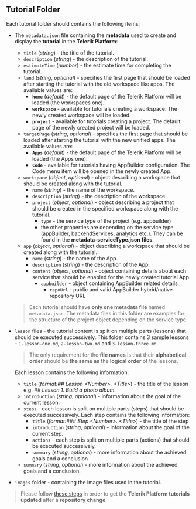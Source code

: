 ## Tutorial Folder ##

Each tutorial folder should contains the following items:

- The `metadata.json` file containing the **metadata** used to create and display the **tutorial** in the **Telerik Platform**:
	- `title` (*string*) - the title of the tutorial.
	- `description` (*string*) - the description of the tutorial.
	- `estimateTime` (*number*) - the estimate time for completing the tutorial.
	- `land` (*string*, *optional*) - specifies the first page that should be loaded after starting the tutorial with the old workspace like apps. The available values are:
		- **`home`** (*default*) - the default page of the Telerik Platform will be loaded (the workspaces one).
		- **`workspace`** - available for tutorials creating a workspace. The newly created workspace will be loaded.
		- **`project`** - available for tutorials creating a project. The default page of the newly created project will be loaded.
	- `targetPage` (*string*, *optional*) - specifies the first page that should be loaded after starting the tutorial with the new unified apps. The available values are:
		- **`Apps`** (*default*) - the default page of the Telerik Platform will be loaded (the Apps one).
		- **`Code`** - available for tutorials having AppBuilder configuration. The Code menu item will be opened in the newly created App.
	- `workspace` (*object*, *optional*) - object describing a workspace that should be created along with the tutorial.
		- `name` (*string*) - the name of the workspace.
		- `description` (*string*) - the description of the workspace.
		- `project` (*object*, *optional*) - object describing a project that should be created in the specified workspace along with the tutorial.
			- `type` - the service type of the project (e.g. appbuilder) 
			- the other properties are depending on the service type (appBuilder, backendServices, analytics etc.). They can be found in the **metadata-serviceType.json files**.
	- `app` (*object*, *optional*) - object describing a workspace that should be created along with the tutorial.
		- `name` (*string*) - the name of the App.
		- `description` (*string*) - the description of the App.
		- `content` (*object*, *optional*) - object containing details about each service that should be enabled for the newly created tutorial App.
			- `appbuilder` - object containing AppBuilder related details 
				- `repoUrl` - public and valid AppBuilder hybrid/native repository URL
	
	> Each tutorial should have **only one metadata file** named `metadata.json`. The metadata files in this folder are examples for the structure of the project object depending on the service type.

- `lesson` files - the tutorial content is split on multiple parts (lessons) that should be executed successively. This folder contains 3 sample lessons - `1-lesson-one.md`, `2-lesson-two.md` and `3-lesson-three.md`. 

	>The only requirement for the **file names** is that their **alphabetical order** should be **the same as** the **logical order** of the lessons.

	Each lesson contains the following information:
	-  `title` (*format:## Lesson &lt;Number&gt;. &lt;Title&gt;*) - the title of the lesson e.g. *## Lesson 1. Build a photo album*.
	-  `introduction` (*string*, *optional*) - information about the goal of the current lesson.
	-  `steps` - each lesson is split on multiple parts (steps) that should be executed  successively. Each step contains the following information:
		- `title` (*format:### Step &lt;Number&gt;. &lt;Title&gt;*) - the title of the step
		- `introduction` (*string*, *optional*) - information about the goal of the current step.
		- `actions` - each step is split on multiple parts (actions) that should be executed  successively.
		- `summary`  (*string*, *optional*) - more information about the achieved goals and a conclusion
	- `summary` (*string*, *optional*) - more information about the achieved goals and a conclusion. 

- `images` folder - containing the image files used in the tutorial.

> Please follow [these steps](http://tap.telerik.com/process/tutorials#sync-tutorials "Update Telerik Platform tutorials based on the repository") in order to get the **Telerik Platform tutorials updated** after a **repository change**.
